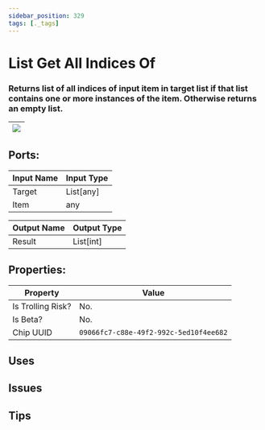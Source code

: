 ```yaml
---
sidebar_position: 329
tags: [._tags]
---
```


# List Get All Indices Of


### Returns list of all indices of input item in target list if that list contains one or more instances of the item. Otherwise returns an empty list.

| ![](https://images-ext-2.discordapp.net/external/MPmIaQzlEPmgGWlgi-WxBBXt0Bjv_zWPkg1y1f_sy3s/https/www.recroomcircuits.com/image/circuit/absolute-value?width=206&height=108) |
|-----|

## Ports:

| Input Name | Input Type |
|-----------|-----------|
| Target | List[any] |
| Item | any |

| Output Name | Output Type |
|-----------|-----------|
| Result | List[int] |

## Properties:

| Property  | Value |
|-------------------|-----------|
| Is Trolling Risk? | No. |
| Is Beta? | No. |
| Chip UUID | `09066fc7-c88e-49f2-992c-5ed10f4ee682` |

## Uses

## Issues

## Tips